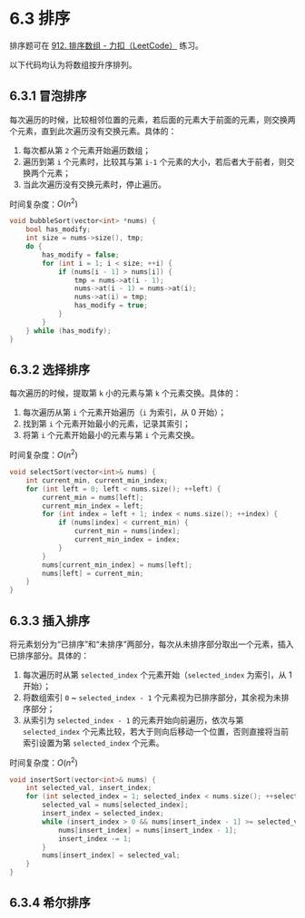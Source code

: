 # 6.3 排序

排序题可在 [912. 排序数组 - 力扣（LeetCode）](https://leetcode.cn/problems/sort-an-array/description/) 练习。

以下代码均认为将数组按升序排列。

## 6.3.1 冒泡排序

每次遍历的时候，比较相邻位置的元素，若后面的元素大于前面的元素，则交换两个元素，直到此次遍历没有交换元素。具体的：

1. 每次都从第 `2` 个元素开始遍历数组；
2. 遍历到第 `i` 个元素时，比较其与第 `i-1` 个元素的大小，若后者大于前者，则交换两个元素；
3. 当此次遍历没有交换元素时，停止遍历。

时间复杂度：$O(n^2)$

```cpp
void bubbleSort(vector<int> *nums) {
    bool has_modify;
    int size = nums->size(), tmp;
    do {
        has_modify = false;
        for (int i = 1; i < size; ++i) {
            if (nums[i - 1] > nums[i]) {
                tmp = nums->at(i - 1);
                nums->at(i - 1) = nums->at(i);
                nums->at(i) = tmp;
                has_modify = true;
            }
        }
    } while (has_modify);
}
```

## 6.3.2 选择排序

每次遍历的时候，提取第 `k` 小的元素与第 `k` 个元素交换。具体的：

1. 每次遍历从第 `i` 个元素开始遍历（`i` 为索引，从 0 开始）；
2. 找到第 `i` 个元素开始最小的元素，记录其索引；
3. 将第 `i` 个元素开始最小的元素与第 `i` 个元素交换。

时间复杂度：$O(n^2)$

```cpp
void selectSort(vector<int>& nums) {
    int current_min, current_min_index;
    for (int left = 0; left < nums.size(); ++left) {
        current_min = nums[left];
        current_min_index = left;
        for (int index = left + 1; index < nums.size(); ++index) {
            if (nums[index] < current_min) {
                current_min = nums[index];
                current_min_index = index;
            }
        }
        nums[current_min_index] = nums[left];
        nums[left] = current_min;
    }
}
```

## 6.3.3 插入排序

将元素划分为“已排序”和“未排序”两部分，每次从未排序部分取出一个元素，插入已排序部分。具体的：

1. 每次遍历时从第 `selected_index` 个元素开始（`selected_index` 为索引，从 1 开始）；
2. 将数组索引 `0` ~ `selected_index - 1` 个元素视为已排序部分，其余视为未排序部分；
3. 从索引为 `selected_index - 1` 的元素开始向前遍历，依次与第 `selected_index` 个元素比较，若大于则向后移动一个位置，否则直接将当前索引设置为第 `selected_index` 个元素。

时间复杂度：$O(n^2)$

```cpp
void insertSort(vector<int>& nums) {
    int selected_val, insert_index;
    for (int selected_index = 1; selected_index < nums.size(); ++selected_index) {
        selected_val = nums[selected_index];
        insert_index = selected_index;
        while (insert_index > 0 && nums[insert_index - 1] >= selected_val) {
            nums[insert_index] = nums[insert_index - 1];
            insert_index -= 1;
        }
        nums[insert_index] = selected_val;
    }
}
```

## 6.3.4 希尔排序

